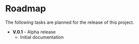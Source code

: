 # Roadmap

The following tasks are planned for the release of this project.

* **V.0.1** - Alpha release
    * Initial documentation
